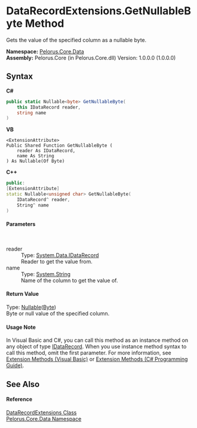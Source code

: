# DataRecordExtensions.GetNullableByte Method 
 

Gets the value of the specified column as a nullable byte.

**Namespace:**&nbsp;<a href="E27DB326">Pelorus.Core.Data</a><br />**Assembly:**&nbsp;Pelorus.Core (in Pelorus.Core.dll) Version: 1.0.0.0 (1.0.0.0)

## Syntax

**C#**<br />
``` C#
public static Nullable<byte> GetNullableByte(
	this IDataRecord reader,
	string name
)
```

**VB**<br />
``` VB
<ExtensionAttribute>
Public Shared Function GetNullableByte ( 
	reader As IDataRecord,
	name As String
) As Nullable(Of Byte)
```

**C++**<br />
``` C++
public:
[ExtensionAttribute]
static Nullable<unsigned char> GetNullableByte(
	IDataRecord^ reader, 
	String^ name
)
```


#### Parameters
&nbsp;<dl><dt>reader</dt><dd>Type: <a href="http://msdn2.microsoft.com/en-us/library/93wb1heh" target="_blank">System.Data.IDataRecord</a><br />Reader to get the value from.</dd><dt>name</dt><dd>Type: <a href="http://msdn2.microsoft.com/en-us/library/s1wwdcbf" target="_blank">System.String</a><br />Name of the column to get the value of.</dd></dl>

#### Return Value
Type: <a href="http://msdn2.microsoft.com/en-us/library/b3h38hb0" target="_blank">Nullable</a>(<a href="http://msdn2.microsoft.com/en-us/library/yyb1w04y" target="_blank">Byte</a>)<br />Byte or null value of the specified column.

#### Usage Note
In Visual Basic and C#, you can call this method as an instance method on any object of type <a href="http://msdn2.microsoft.com/en-us/library/93wb1heh" target="_blank">IDataRecord</a>. When you use instance method syntax to call this method, omit the first parameter. For more information, see <a href="http://msdn.microsoft.com/en-us/library/bb384936.aspx">Extension Methods (Visual Basic)</a> or <a href="http://msdn.microsoft.com/en-us/library/bb383977.aspx">Extension Methods (C# Programming Guide)</a>.

## See Also


#### Reference
<a href="412D3D25">DataRecordExtensions Class</a><br /><a href="E27DB326">Pelorus.Core.Data Namespace</a><br />